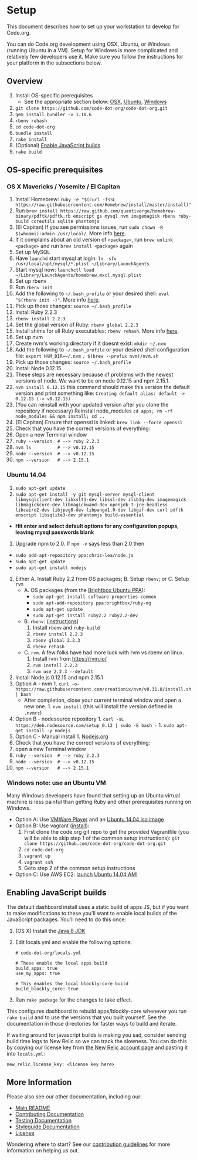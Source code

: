# Setup
This document describes how to set up your workstation to develop for Code.org.

You can do Code.org development using OSX, Ubuntu, or Windows (running Ubuntu in a VM). Setup for Windows is more complicated and relatively few developers use it. Make sure you follow the instructions for your platform in the subsections below.

## Overview

1. Install OS-specific prerequisites
   - See the appropriate section below: [OSX](#os-x-mavericks--yosemite--el-capitan), [Ubuntu](#ubuntu-1404), [Windows](#windows-note-use-an-ubuntu-vm)
1. `git clone https://github.com/code-dot-org/code-dot-org.git`
1. `gem install bundler -v 1.10.6`
1. `rbenv rehash`
1. `cd code-dot-org`
1. `bundle install`
1. `rake install`
1. (Optional) [Enable JavaScript builds](#enabling-javascript-builds)
1. `rake build`

## OS-specific prerequisites

### OS X Mavericks / Yosemite / El Capitan

1. Install Homebrew: `ruby -e "$(curl -fsSL https://raw.githubusercontent.com/Homebrew/install/master/install)"`
1. Run `brew install https://raw.github.com/quantiverge/homebrew-binary/pdftk/pdftk.rb enscript gs mysql nvm imagemagick rbenv ruby-build coreutils sqlite phantomjs`
  1. (El Capitan) If you see permissions issues, run `sudo chown -R $(whoami):admin /usr/local/`. More info [here](https://github.com/Homebrew/homebrew/blob/master/share/doc/homebrew/El_Capitan_and_Homebrew.md).
  1. If it complains about an old version of `<package>`, run `brew unlink <package>` and run `brew install <package>` again
1. Set up MySQL
  1. Have `launchd` start mysql at login: `ln -sfv /usr/local/opt/mysql/*.plist ~/Library/LaunchAgents`
  1. Start mysql now: `launchctl load ~/Library/LaunchAgents/homebrew.mxcl.mysql.plist`
1. Set up rbenv
  1. Run `rbenv init`
  1. Add the following to `~/.bash_profile` or your desired shell: `eval "$(rbenv init -)"`. More info [here](https://github.com/rbenv/rbenv#homebrew-on-mac-os-x).
  1. Pick up those changes: `source ~/.bash_profile`
1. Install Ruby 2.2.3
  1. `rbenv install 2.2.3`
  1. Set the global version of Ruby: `rbenv global 2.2.3`
  1. Install shims for all Ruby executables: `rbenv rehash`. More info [here](https://github.com/rbenv/rbenv#rbenv-rehash).
1. Set up nvm
  1. Create nvm's working directory if it doesnt exist: `mkdir ~/.nvm`
  1. Add the following to `~/.bash_profile` or your desired shell configuration file:
      `export NVM_DIR=~/.nvm`
      `. $(brew --prefix nvm)/nvm.sh`
  1. Pick up those changes: `source ~/.bash_profile`
1. Install Node 0.12.15
  1. These steps are necessary because of problems with the newest versions of node. We want to be on node 0.12.15 and npm 2.15.1.
  1. `nvm install 0.12.15` this command should make this version the default version and print something like: `Creating default alias: default -> 0.12.15 (-> v0.12.15)`
  1. (You can reinstall with your updated version after you clone the repository if necessary) Reinstall node_modules `cd apps; rm -rf node_modules && npm install; cd ..`
1. (El Capitan) Ensure that openssl is linked: `brew link --force openssl`
1. Check that you have the correct versions of everything:
  1. Open a new Terminal window
  1. `ruby --version  # --> ruby 2.2.3`
  1. `nvm ls          # --> v0.12.15`
  1. `node --version  # --> v0.12.15`
  1. `npm --version   # --> 2.15.1`

### Ubuntu 14.04

1. `sudo apt-get update`
1. `sudo apt-get install -y git mysql-server mysql-client libmysqlclient-dev libxslt1-dev libssl-dev zlib1g-dev imagemagick libmagickcore-dev libmagickwand-dev openjdk-7-jre-headless libcairo2-dev libjpeg8-dev libpango1.0-dev libgif-dev curl pdftk enscript libsqlite3-dev phantomjs build-essential`
  * **Hit enter and select default options for any configuration popups, leaving mysql passwords blank**
1. Upgrade npm to 2.0. If `npm -v` says less than 2.0 then
  * `sudo add-apt-repository ppa:chris-lea/node.js`
  * `sudo apt-get update`
  * `sudo apt-get install nodejs`
1. Either A. Install Ruby 2.2 from OS packages; B. Setup `rbenv`; or C. Setup `rvm`
    - A. OS packages (from the [Brightbox Ubuntu PPA](https://www.brightbox.com/docs/ruby/ubuntu/)):
        - `sudo apt-get install software-properties-common`
        - `sudo apt-add-repository ppa:brightbox/ruby-ng`
        - `sudo apt-get update`
        - `sudo apt-get install ruby2.2 ruby2.2-dev`
    - B. `rbenv`: ([instructions](https://github.com/sstephenson/rbenv#installation))
        1. Install `rbenv` and `ruby-build`
        1. `rbenv install 2.2.3`
        1. `rbenv global 2.2.3`
        1. `rbenv rehash`
    - C. `rvm`. A few folks have had more luck with rvm vs rbenv on linux.
        1. Install rvm from https://rvm.io/
        1. `rvm install 2.2.3`
        1. `rvm use 2.2.3 --default`
1. Install Node.js 0.12.15 and npm 2.15.1
  1. Option A - nvm
    1. `curl -o- https://raw.githubusercontent.com/creationix/nvm/v0.31.0/install.sh | bash`
      - After completion, close your current terminal window and open a new one.
    1. `nvm install` (this will install the version defined in `.nvmrc`)
  1. Option B - nodesource repository
    1. `curl -sL https://deb.nodesource.com/setup_0.12 | sudo -E bash -`
    1. `sudo apt-get install -y nodejs`
  1. Option C - Manual install
    1. [Nodejs.org](https://nodejs.org/download/)
1. Check that you have the correct versions of everything:
  1. open a new Terminal window
  1. `ruby --version  # --> ruby 2.2.3`
  1. `node --version  # --> v0.12.15`
  1. `npm --version   # --> 2.15.1`

### Windows note: use an Ubuntu VM

Many Windows developers have found that setting up an Ubuntu virtual machine is less painful than getting Ruby and other prerequisites running on Windows.

* Option A: Use [VMWare Player](https://my.vmware.com/web/vmware/free#desktop_end_user_computing/vmware_player/4_0) and an [Ubuntu 14.04 iso image](http://releases.ubuntu.com/14.04.2/ubuntu-14.04.2-desktop-amd64.iso)
* Option B: Use vagrant ([install](https://docs.vagrantup.com/v2/installation/)):
  1. First clone the code.org git repo to get the provided Vagrantfile (you will be able to skip step 1 of the common setup instructions): `git clone https://github.com/code-dot-org/code-dot-org.git`
  1. `cd code-dot-org`
  1. `vagrant up`
  1. `vagrant ssh`
  1. Goto step 2 of the common setup instructions
* Option C: Use AWS EC2: [launch Ubuntu 14.04 AMI](https://console.aws.amazon.com/ec2/home?region=ap-northeast-1#launchAmi=ami-d9fdddd8)

## Enabling JavaScript builds
The default dashboard install uses a static build of apps JS, but if you want to make modifications to these you'll want to enable local builds of the JavaScript packages. You'll need to do this once:

1. (OS X) Install the [Java 8 JDK](http://www.oracle.com/technetwork/java/javase/downloads/index.html)
1. Edit locals.yml and enable the following options:

   ```
   # code-dot-org/locals.yml

   # These enable the local apps build
   build_apps: true
   use_my_apps: true

   # This enables the local blockly-core build
   build_blockly_core: true
   ```

1. Run `rake package` for the changes to take effect.

This configures dashboard to rebuild apps/blockly-core whenever you run `rake build` and to use the versions that you built yourself.  See the documentation in those directories for faster ways to build and iterate.

If waiting around for javascript builds is making you sad, consider sending build time logs to New Relic so we can track the slowness. You can do this by copying our license key from [the New Relic account page](https://rpm.newrelic.com/accounts/501463) and pasting it into `locals.yml`:

    new_relic_license_key: <license key here>

## More Information
Please also see our other documentation, including our:
* [Main README](./README.md)
* [Contributing Documentation](./CONTRIBUTING.md)
* [Testing Documentation](./TESTING.md)
* [Styleguide Documentation](./STYLEGUIDE.md)
* [License](./LICENSE)

Wondering where to start?  See our [contribution guidelines](CONTRIBUTING.md) for more information on helping us out.
